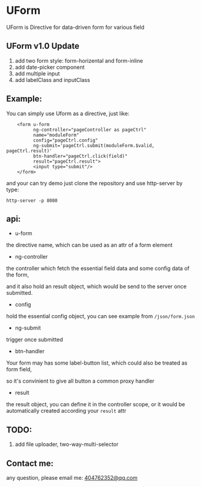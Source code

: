 # UForm

UForm is Directive for data-driven form for various field

## UForm v1.0 Update

1. add two form style: form-horizental and form-inline 
2. add date-picker component
3. add multiple input
4. add labelClass and inputClass


## Example:

You can simply use Uform as a directive, just like:

```
	<form u-form 
	      ng-controller="pageController as pageCtrl"
		  name="moduleForm"          
		  config="pageCtrl.config" 
		  ng-submit='pageCtrl.submit(moduleForm.$valid, pageCtrl.result)' 
		  btn-handler="pageCtrl.click(field)" 
		  result="pageCtrl.result">
		  <input type="submit"/>
	</form>

```

and your can try demo just clone the repository and use http-server by type:

```
http-server -p 8080
```

## api:

- u-form

the directive name, which can be used as an attr of a form element

- ng-controller

the controller which fetch the essential field data and some config data of the form,

and it also hold an result object, which would be send to the server once submitted.

- config

hold the essential config object, you can see example from `/json/form.json`

- ng-submit

trigger once submitted

- btn-handler

Your form may has some label-button list, which could also be treated as form field,

so it's convinient to give all button a common proxy handler 

- result

the result object, you can define it in the controller scope, or it would be automatically created according your `result` attr


## TODO:

1. add file uploader, two-way-multi-selector

## Contact me:

any question, please email me: 404762352@qq.com